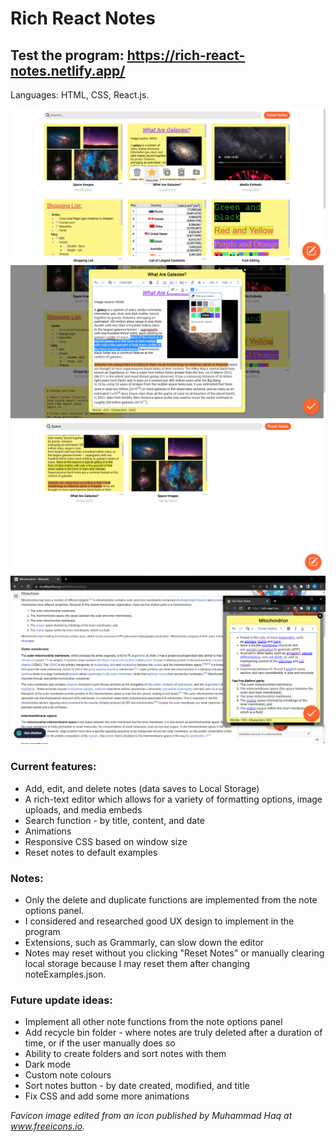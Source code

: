 # Rich React Notes
## Test the program: https://rich-react-notes.netlify.app/
Languages: HTML, CSS, React.js.

![Rich React Notes - Screenshot 1](screenshots/Rich-React-Notes-screenshot-1.png)
![Rich React Notes - Screenshot 2](screenshots/Rich-React-Notes-screenshot-2.png)
![Rich React Notes - Screenshot 3](screenshots/Rich-React-Notes-screenshot-3.png)
![Rich React Notes - Screenshot 3](screenshots/Rich-React-Notes-screenshot-4.png)

### Current features:
- Add, edit, and delete notes (data saves to Local Storage)
- A rich-text editor which allows for a variety of formatting options, image uploads, and media embeds
- Search function - by title, content, and date
- Animations
- Responsive CSS based on window size
- Reset notes to default examples

### Notes:
- Only the delete and duplicate functions are implemented from the note options panel.
- I considered and researched good UX design to implement in the program
- Extensions, such as Grammarly, can slow down the editor
- Notes may reset without you clicking "Reset Notes" or manually clearing local storage because I may reset them after changing noteExamples.json.

### Future update ideas:
- Implement all other note functions from the note options panel
- Add recycle bin folder - where notes are truly deleted after a duration of time, or if the user manually does so
- Ability to create folders and sort notes with them
- Dark mode
- Custom note colours
- Sort notes button - by date created, modified, and title
- Fix CSS and add some more animations

*Favicon image edited from an icon published by Muhammad Haq at www.freeicons.io.*
